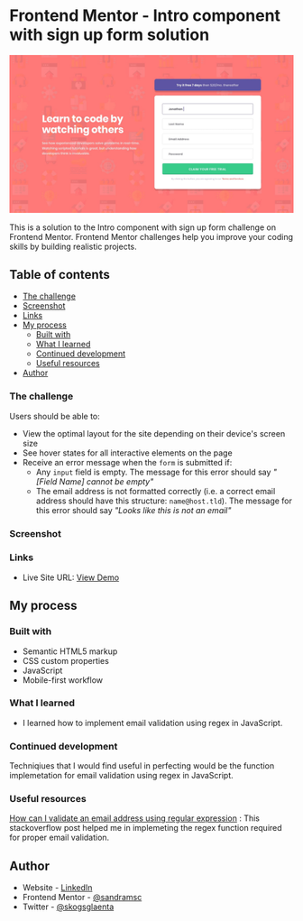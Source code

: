 # Frontend Mentor - Intro component with sign up form solution
![intro-component-with-signup-form-master coding challenge](./design/desktop-design.jpg)

This is a solution to the Intro component with sign up form challenge on Frontend Mentor. Frontend Mentor challenges help you improve your coding skills by building realistic projects. 

## Table of contents
  - [The challenge](#the-challenge)
  - [Screenshot](#screenshot)
  - [Links](#links)
- [My process](#my-process)
  - [Built with](#built-with)
  - [What I learned](#what-i-learned)
  - [Continued development](#continued-development)
  - [Useful resources](#useful-resources)
- [Author](#author)

### The challenge

Users should be able to:

- View the optimal layout for the site depending on their device's screen size
- See hover states for all interactive elements on the page
- Receive an error message when the `form` is submitted if:
  - Any `input` field is empty. The message for this error should say *"[Field Name] cannot be empty"*
  - The email address is not formatted correctly (i.e. a correct email address should have this structure: `name@host.tld`). The message for this error should say *"Looks like this is not an email"*

### Screenshot


### Links

- Live Site URL: [View Demo](http://petite-magic.surge.sh/)

## My process

### Built with

- Semantic HTML5 markup
- CSS custom properties
- JavaScript
- Mobile-first workflow

### What I learned

- I learned how to implement email validation using regex in JavaScript.

### Continued development

Techniqiues that I would find useful in perfecting would be the function implemetation for email validation using regex in JavaScript.


### Useful resources

[How can I validate an email address using regular expression](https://stackoverflow.com/questions/201323/how-can-i-validate-an-email-address-using-a-regular-expression/51332395#51332395) : This stackoverflow post helped me in implemeting the regex function required for proper email validation.


## Author

- Website - [LinkedIn](https://www.linkedin.com/in/sandraashipala)
- Frontend Mentor - [@sandramsc](https://www.frontendmentor.io/profile/sandramsc)
- Twitter - [@skogsglaenta](https://www.twitter.com/skogsglaenta)
